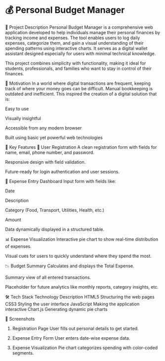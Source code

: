<h1>💰 Personal Budget Manager</h1>

📝 Project Description
Personal Budget Manager is a comprehensive web application developed to help individuals manage their personal finances by tracking income and expenses. The tool enables users to log daily expenses, categorize them, and gain a visual understanding of their spending patterns using interactive charts. It serves as a digital wallet assistant designed especially for users with minimal technical knowledge.

This project combines simplicity with functionality, making it ideal for students, professionals, and families who want to stay in control of their finances.

🎯 Motivation
In a world where digital transactions are frequent, keeping track of where your money goes can be difficult. Manual bookkeeping is outdated and inefficient. This inspired the creation of a digital solution that is:

Easy to use

Visually insightful

Accessible from any modern browser

Built using basic yet powerful web technologies

🧩 Key Features
🔐 User Registration
A clean registration form with fields for name, email, phone number, and password.

Responsive design with field validation.

Future-ready for login authentication and user sessions.

🧾 Expense Entry Dashboard
Input form with fields like:

Date

Description

Category (Food, Transport, Utilities, Health, etc.)

Amount

Data dynamically displayed in a structured table.

📊 Expense Visualization
Interactive pie chart to show real-time distribution of expenses.

Visual cues for users to quickly understand where they spend the most.

📉 Budget Summary
Calculates and displays the Total Expense.

Summary view of all entered transactions.

Placeholder for future analytics like monthly reports, category insights, etc.

🛠️ Tech Stack
Technology	Description
HTML5	Structuring the web pages
CSS3	Styling the user interface
JavaScript	Making the application interactive
Chart.js	Generating dynamic pie charts


📸 Screenshots
1. Registration Page
User fills out personal details to get started.

2. Expense Entry Form
User enters date-wise expense data.

3. Expense Visualization
Pie chart categorizes spending with color-coded segments.

